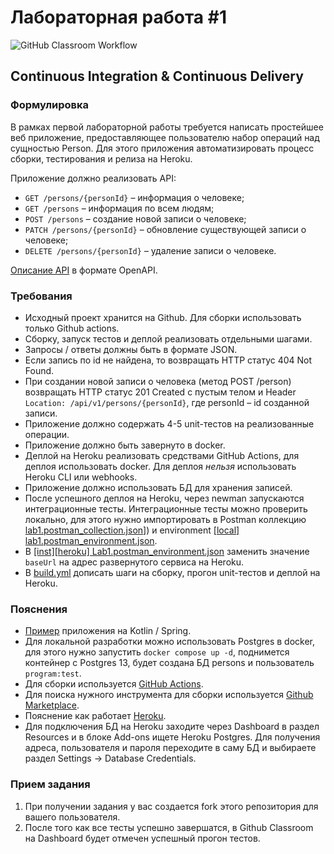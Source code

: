 # Лабораторная работа #1

![GitHub Classroom Workflow](../../workflows/GitHub%20Classroom%20Workflow/badge.svg?branch=master)

## Continuous Integration & Continuous Delivery

### Формулировка

В рамках первой лабораторной работы требуется написать простейшее веб приложение, предоставляющее пользователю набор
операций над сущностью Person. Для этого приложения автоматизировать процесс сборки, тестирования и релиза на Heroku.

Приложение должно реализовать API:

* `GET /persons/{personId}` – информация о человеке;
* `GET /persons` – информация по всем людям;
* `POST /persons` – создание новой записи о человеке;
* `PATCH /persons/{personId}` – обновление существующей записи о человеке;
* `DELETE /persons/{personId}` – удаление записи о человеке.

[Описание API](openapi/person-service.yaml) в формате OpenAPI.

### Требования

* Исходный проект хранится на Github. Для сборки использовать только Github actions.
* Сборку, запуск тестов и деплой реализовать отдельными шагами.
* Запросы / ответы должны быть в формате JSON.
* Если запись по id не найдена, то возвращать HTTP статус 404 Not Found.
* При создании новой записи о человека (метод POST /person) возвращать HTTP статус 201 Created с пустым телом и
  Header `Location: /api/v1/persons/{personId}`, где personId – id созданной записи.
* Приложение должно содержать 4-5 unit-тестов на реализованные операции.
* Приложение должно быть завернуто в docker.
* Деплой на Heroku реализовать средствами GitHub Actions, для деплоя использовать docker. Для деплоя _нельзя_
  использовать Heroku CLI или webhooks.
* Приложение должно использовать БД для хранения записей.
* После успешного деплоя на Heroku, через newman запускаются интеграционные тесты. Интеграционные тесты можно проверить
  локально, для этого нужно импортировать в Postman
  коллекцию [lab1.postman_collection.json](postman/%5Binst%5D%20Lab1.postman_collection.json)]) и
  environment [[local] lab1.postman_environment.json](postman/%5Binst%5D%5Blocal%5D%20Lab1.postman_environment.json).
* В [[inst][heroku] Lab1.postman_environment.json](postman/%5Binst%5D%5Bheroku%5D%20Lab1.postman_environment.json)
  заменить значение `baseUrl` на адрес развернутого сервиса на Heroku.
* В [build.yml](.github/workflows/classroom.yml) дописать шаги на сборку, прогон unit-тестов и деплой на Heroku.

### Пояснения

* [Пример](https://github.com/Romanow/person-service) приложения на Kotlin / Spring.
* Для локальной разработки можно использовать Postgres в docker, для этого нужно запустить `docker compose up -d`,
  поднимется контейнер с Postgres 13, будет создана БД persons и пользователь `program:test`.
* Для сборки используется [GitHub Actions](https://docs.github.com/en/actions).
* Для поиска нужного инструмента для сборки используется [Github Marketplace](https://github.com/marketplace).
* Пояснение как работает [Heroku](https://devcenter.heroku.com/articles/how-heroku-works).
* Для подключения БД на Heroku заходите через Dashboard в раздел Resources и в блоке Add-ons ищете Heroku Postgres. Для
  получения адреса, пользователя и пароля переходите в саму БД и выбираете раздел Settings -> Database Credentials.

### Прием задания

1. При получении задания у вас создается fork этого репозитория для вашего пользователя.
2. После того как все тесты успешно завершатся, в Github Classroom на Dashboard будет отмечен успешный прогон тестов.
